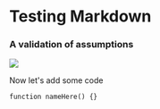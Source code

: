# Testing Markdown
### A validation of assumptions

![](https://images.unsplash.com/photo-1576485375217-d6a95e34d043?ixlib=rb-1.2.1&ixid=eyJhcHBfaWQiOjEyMDd9&auto=format&fit=crop&w=634&q=80)

Now let's add some code 
```
function nameHere() {}
```